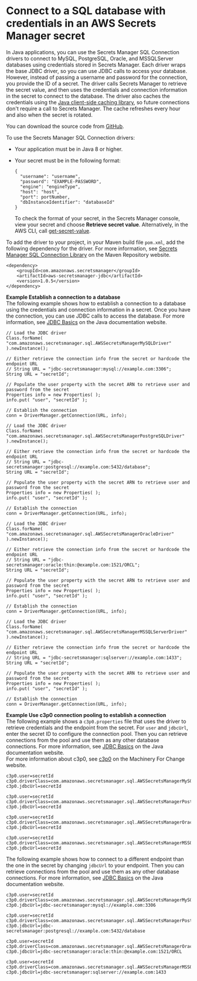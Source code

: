 # Connect to a SQL database with credentials in an AWS Secrets Manager secret<a name="retrieving-secrets_jdbc"></a>

In Java applications, you can use the Secrets Manager SQL Connection drivers to connect to MySQL, PostgreSQL, Oracle, and MSSQLServer databases using credentials stored in Secrets Manager\. Each driver wraps the base JDBC driver, so you can use JDBC calls to access your database\. However, instead of passing a username and password for the connection, you provide the ID of a secret\. The driver calls Secrets Manager to retrieve the secret value, and then uses the credentials and connection information in the secret to connect to the database\. The driver also caches the credentials using the [Java client\-side caching library](retrieving-secrets_cache-java.md), so future connections don't require a call to Secrets Manager\. The cache refreshes every hour and also when the secret is rotated\.

You can download the source code from [GitHub](https://github.com/aws/aws-secretsmanager-jdbc )\.

To use the Secrets Manager SQL Connection drivers:
+ Your application must be in Java 8 or higher\.
+ Your secret must be in the following format:

  ```
  {
    "username": "username",
    "password": "EXAMPLE-PASSWORD",
    "engine": "engineType",
    "host": "host",
    "port": portNumber,
    "dbInstanceIdentifier": "databaseId"
  }
  ```

  To check the format of your secret, in the Secrets Manager console, view your secret and choose **Retrieve secret value**\. Alternatively, in the AWS CLI, call [get\-secret\-value](https://docs.aws.amazon.com/cli/latest/reference/secretsmanager/get-secret-value.html)\.

To add the driver to your project, in your Maven build file `pom.xml`, add the following dependency for the driver\. For more information, see [Secrets Manager SQL Connection Library](https://mvnrepository.com/artifact/com.amazonaws.secretsmanager/aws-secretsmanager-jdbc) on the Maven Repository website\.

```
<dependency>
    <groupId>com.amazonaws.secretsmanager</groupId>
    <artifactId>aws-secretsmanager-jdbc</artifactId>
    <version>1.0.5</version>
</dependency>
```

**Example Establish a connection to a database**  
The following example shows how to establish a connection to a database using the credentials and connection information in a secret\. Once you have the connection, you can use JDBC calls to access the database\. For more information, see [JDBC Basics](https://docs.oracle.com/javase/tutorial/jdbc/basics/index.html) on the Java documentation website\.  

```
// Load the JDBC driver
Class.forName( "com.amazonaws.secretsmanager.sql.AWSSecretsManagerMySQLDriver" ).newInstance();

// Either retrieve the connection info from the secret or hardcode the endpoint URL
// String URL = "jdbc-secretsmanager:mysql://example.com:3306";
String URL = "secretId";

// Populate the user property with the secret ARN to retrieve user and password from the secret
Properties info = new Properties( );
info.put( "user", "secretId" );

// Establish the connection
conn = DriverManager.getConnection(URL, info);
```

```
// Load the JDBC driver
Class.forName( "com.amazonaws.secretsmanager.sql.AWSSecretsManagerPostgreSQLDriver" ).newInstance();

// Either retrieve the connection info from the secret or hardcode the endpoint URL
// String URL = "jdbc-secretsmanager:postgresql://example.com:5432/database";
String URL = "secretId";

// Populate the user property with the secret ARN to retrieve user and password from the secret
Properties info = new Properties( );
info.put( "user", "secretId" );

// Establish the connection
conn = DriverManager.getConnection(URL, info);
```

```
// Load the JDBC driver
Class.forName( "com.amazonaws.secretsmanager.sql.AWSSecretsManagerOracleDriver" ).newInstance();

// Either retrieve the connection info from the secret or hardcode the endpoint URL
// String URL = "jdbc-secretsmanager:oracle:thin:@example.com:1521/ORCL";
String URL = "secretId";

// Populate the user property with the secret ARN to retrieve user and password from the secret
Properties info = new Properties( );
info.put( "user", "secretId" );

// Establish the connection
conn = DriverManager.getConnection(URL, info);
```

```
// Load the JDBC driver
Class.forName( "com.amazonaws.secretsmanager.sql.AWSSecretsManagerMSSQLServerDriver" ).newInstance();

// Either retrieve the connection info from the secret or hardcode the endpoint URL
// String URL = "jdbc-secretsmanager:sqlserver://example.com:1433";
String URL = "secretId";

// Populate the user property with the secret ARN to retrieve user and password from the secret
Properties info = new Properties( );
info.put( "user", "secretId" );

// Establish the connection
conn = DriverManager.getConnection(URL, info);
```

**Example Use c3p0 connection pooling to establish a connection**  
The following example shows a `c3p0.properties` file that uses the driver to retrieve credentials and the endpoint from the secret\. For `user` and `jdbcUrl`, enter the secret ID to configure the connection pool\. Then you can retrieve connections from the pool and use them as any other database connections\. For more information, see [JDBC Basics](https://docs.oracle.com/javase/tutorial/jdbc/basics/index.html) on the Java documentation website\.  
For more information about c3p0, see [c3p0](https://www.mchange.com/projects/c3p0/) on the Machinery For Change website\.   

```
c3p0.user=secretId
c3p0.driverClass=com.amazonaws.secretsmanager.sql.AWSSecretsManagerMySQLDriver
c3p0.jdbcUrl=secretId
```

```
c3p0.user=secretId
c3p0.driverClass=com.amazonaws.secretsmanager.sql.AWSSecretsManagerPostgreSQLDriver
c3p0.jdbcUrl=secretId
```

```
c3p0.user=secretId
c3p0.driverClass=com.amazonaws.secretsmanager.sql.AWSSecretsManagerOracleDriver
c3p0.jdbcUrl=secretId
```

```
c3p0.user=secretId
c3p0.driverClass=com.amazonaws.secretsmanager.sql.AWSSecretsManagerMSSQLServerDriver
c3p0.jdbcUrl=secretId
```
The following example shows how to connect to a different endpoint than the one in the secret by changing `jdbcUrl` to your endpoint\. Then you can retrieve connections from the pool and use them as any other database connections\. For more information, see [JDBC Basics](https://docs.oracle.com/javase/tutorial/jdbc/basics/index.html) on the Java documentation website\.  

```
c3p0.user=secretId
c3p0.driverClass=com.amazonaws.secretsmanager.sql.AWSSecretsManagerMySQLDriver
c3p0.jdbcUrl=jdbc-secretsmanager:mysql://example.com:3306
```

```
c3p0.user=secretId
c3p0.driverClass=com.amazonaws.secretsmanager.sql.AWSSecretsManagerPostgreSQLDriver
c3p0.jdbcUrl=jdbc-secretsmanager:postgresql://example.com:5432/database
```

```
c3p0.user=secretId
c3p0.driverClass=com.amazonaws.secretsmanager.sql.AWSSecretsManagerOracleDriver
c3p0.jdbcUrl=jdbc-secretsmanager:oracle:thin:@example.com:1521/ORCL
```

```
c3p0.user=secretId
c3p0.driverClass=com.amazonaws.secretsmanager.sql.AWSSecretsManagerMSSQLServerDriver
c3p0.jdbcUrl=jdbc-secretsmanager:sqlserver://example.com:1433
```